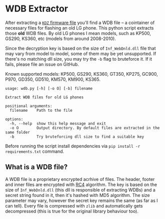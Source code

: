 
# WDB Extractor

After extracting a
[`KDZ` firmware file](https://github.com/michaelwright235/kdz_decrypt_encrypt)
you'll find a WDB file – a cointainer of necessary files for flashing an old
LG phone. This python script extracts those **old** WDB files. By old LG phones
I mean models, such as KP500, GS290, KS360, etc (models from around 2008-2010).

Since the decryption key is based on the size of `Inf_WebDnld.dll` file that
may vary from model to model, some of them may be yet unsupported. If there's
no matching dll size, you may try the `-b` flag to bruteforce it. If it fails,
please file an issue on GitHub.

Known supported models: KP500, GS290, KS360, GT350, KP275, GC900, P970, GD350,
GD510, KM570, KM900, KS365.

```text
usage: wdb.py [-h] [-o O] [-b] filename

Extract WDB files for old LG phones

positional arguments:
  filename    Path to the file

options:
  -h, --help  show this help message and exit
  -o O        Output directory. By default files are extracted in the same folder
  -b          Try bruteforcing dll size to find a suitable key
```

Before running the script install dependencies via
`pip install -r requirements.txt` command.

## What is a WDB file?

A WDB file is a proprietary encrypted acrhive of files. The header, footer and
inner files are encrypted with [RC4](https://en.wikipedia.org/wiki/RC4)
algorithm. The key is based on the size of `Inf_WebDnld.dll` (this dll is
responsible of extracting WDBs) and a secret string found in it, then it's
hashed with MD5 algorithm. The size parameter may vary, however the secret
key remains the same (as far as I can tell). Every file is compressed with
`zlib` and automatically gets decompressed (this is true for the original
library behaviour too).
